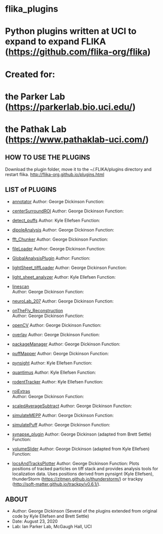 # flika_plugins
#
# Python plugins written at UCI to expand to expand FLIKA (https://github.com/flika-org/flika)
#
# Created for:
#   the Parker Lab (https://parkerlab.bio.uci.edu/)
#   the Pathak Lab (https://www.pathaklab-uci.com/)

HOW TO USE THE PLUGINS
-----------------
Download the plugin folder, move it to the ~/.FLIKA/plugins directory and restart flika.
http://flika-org.github.io/plugins.html

LIST of PLUGINS
-----------------

* [annotator](https://github.com/gddickinson/flika_plugins/tree/master/annotator)
Author: George Dickinson
Function:
                                                          
* [centerSurroundROI](https://github.com/gddickinson/flika_plugins/tree/master/centerSurroundROI)
Author: George Dickinson
Function:
                                                          
                                                  
* [detect_puffs](https://github.com/gddickinson/flika_plugins/tree/master/detect_puffs)
Author: Kyle Ellefsen
Function:
                                                          
                                                       
* [dipoleAnalysis](https://github.com/gddickinson/flika_plugins/tree/master/dipoleAnalysis) 
Author: George Dickinson 
Function:
                                                          
                                                    
* [fft_Chunker](https://github.com/gddickinson/flika_plugins/tree/master/fft_Chunker) 
Author: George Dickinson
Function:
                                                          
                                                       
* [fileLoader](https://github.com/gddickinson/flika_plugins/tree/master/fft_Chunker) 
Author: George Dickinson
Function:
                                                          
                                                        
* [GlobalAnalysisPlugin](https://github.com/gddickinson/flika_plugins/tree/master/GlobalAnalysisPlugin)
Author:
Function:
                                                          
                                               
* [lightSheet_tiffLoader](https://github.com/gddickinson/flika_plugins/tree/master/lightSheet_tiffLoader) 
Author: George Dickinson
Function:
                                                          
                                             
* [light_sheet_analyzer](https://github.com/gddickinson/flika_plugins/tree/master/light_sheet_analyzer) 
Author: Kyle Ellefsen
Function:
                                                          
                                              
* [linescan](https://github.com/gddickinson/flika_plugins/tree/master/linescan)    
Author: George Dickinson
Function:
                                                          
                                                       
* [neuroLab_207](https://github.com/gddickinson/flika_plugins/tree/master/neuroLab_207) 
Author: George Dickinson
Function:
                                                          
                                                      
* [onTheFly_Reconstruction](https://github.com/gddickinson/flika_plugins/tree/master/onTheFly_Reconstruction)  
Author: George Dickinson
Function:
                                                          
                                          
* [openCV](https://github.com/gddickinson/flika_plugins/tree/master/openCV) 
Author: George Dickinson
Function:
                                                          
                                                           
* [overlay](https://github.com/gddickinson/flika_plugins/tree/master/overlay) 
Author: George Dickinson
Function:
                                                          
                                                           
* [packageManager](https://github.com/gddickinson/flika_plugins/tree/master/packageManager) 
Author: George Dickinson
Function:
                                                          
                                                    
* [puffMapper](https://github.com/gddickinson/flika_plugins/tree/master/puffMapper) 
Author: George Dickinson
Function:
                                                          
                                                        
* [pynsight](https://github.com/gddickinson/flika_plugins/tree/master/pynsight) 
Author: Kyle Ellefsen
Function:
                                                          
                                                          
* [quantimus](https://github.com/gddickinson/flika_plugins/tree/master/quantimus) 
Author: Kyle Ellefsen
Function:
                                                          
                                                         
* [rodentTracker](https://github.com/gddickinson/flika_plugins/tree/master/rodentTracker)
Author: Kyle Ellefsen
Function:
                                                          
                                                      
* [roiExtras](https://github.com/gddickinson/flika_plugins/tree/master/roiExtras)  
Author: George Dickinson
Function:
                                                          
                                                        
* [scaledAverageSubtract](https://github.com/gddickinson/flika_plugins/tree/master/scaledAverageSubtract)
Author: George Dickinson
Function:
                                                          
                                              
* [simulateMEPP](https://github.com/gddickinson/flika_plugins/tree/master/simulateMEPP) 
Author: George Dickinson
Function:
                                                          
                                                      
* [simulatePuff](https://github.com/gddickinson/flika_plugins/tree/master/simulatePuff) 
Author: George Dickinson
Function:
                                                          
                                                      
* [synapse_plugin](https://github.com/gddickinson/flika_plugins/tree/master/synapse_plugin) 
Author: George Dickinson (adapted from Brett Settle)
Function:
                                                          
                                                    
* [volumeSlider](https://github.com/gddickinson/flika_plugins/tree/master/volumeSlider) 
Author: George Dickinson (adapted from Kyle Ellefsen)
Function:
                                                          
* [locsAndTracksPlotter](https://github.com/gddickinson/flika_plugins/tree/master/locsAndTracksPlotter) 
Author: George Dickinson
Function: Plots positions of tracked particles on tiff stack and provides analysis tools for localization data. Uses positions derived from pynsignt (Kyle Ellefsen), thunderStorm (https://zitmen.github.io/thunderstorm/) or trackpy (http://soft-matter.github.io/trackpy/v0.6.1/). 


ABOUT
-----
*	Author: George Dickinson (Several of the plugins extended from original code by Kyle Ellefsen and Brett Settle)
*	Date: August 23, 2020
*	Lab: Ian Parker Lab, McGaugh Hall, UCI
